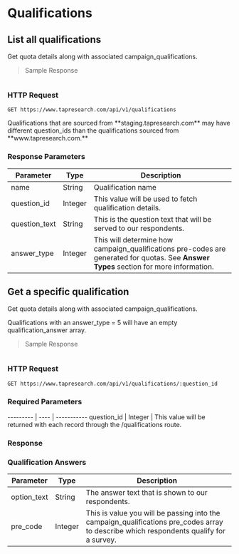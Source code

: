 # Qualifications

## List all qualifications

Get quota details along with associated campaign_qualifications.

> Sample Response

```json

```

### HTTP Request

`GET https://www.tapresearch.com/api/v1/qualifications`

<aside class="warning">
Qualifications that are sourced from **staging.tapresearch.com** may have different question_ids than the qualifications sourced from **www.tapresearch.com.**
</aside>

### Response Parameters
Parameter | Type | Description
--------- | ---- | -----------
name | String | Qualification name
question_id | Integer | This value will be used to fetch qualification details.
question_text | String | This is the question text that will be served to our respondents.
answer_type | Integer | This will determine how campaign_qualifications pre-codes are generated for quotas. See **Answer Types** section for more information.

## Get a specific qualification

Get quota details along with associated campaign_qualifications.

<aside class=info>
Qualifications with an answer_type = 5 will have an empty qualification_answer array.
</aside>

> Sample Response

```json

```

### HTTP Request

`GET https://www.tapresearch.com/api/v1/qualifications/:question_id`

### Required Parameters
--------- | ---- | -----------
question_id | Integer | This value will be returned with each record through the /qualifications route.

### Response

### Qualification Answers
Parameter | Type | Description
--------- | ---- | -----------
option_text | String | The answer text that is shown to our respondents.
pre_code | Integer | This is value you will be passing into the campaign_qualifications pre_codes array to describe which respondents qualify for a survey.